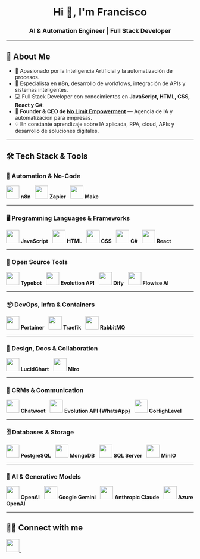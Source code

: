 <h1 align="center">Hi 👋, I'm Francisco</h1>
<h3 align="center">AI & Automation Engineer | Full Stack Developer</h3>

---

## 🚀 About Me
- 🤖 Apasionado por la Inteligencia Artificial y la automatización de procesos.  
- 🔗 Especialista en **n8n**, desarrollo de workflows, integración de APIs y sistemas inteligentes.  
- 💻 Full Stack Developer con conocimientos en **JavaScript, HTML, CSS, React y C#**.  
- 🚀 **Founder & CEO de [No Limit Empowerment](#)** — Agencia de IA y automatización para empresas.  
- 💡 En constante aprendizaje sobre IA aplicada, RPA, cloud, APIs y desarrollo de soluciones digitales.  

---

## 🛠️ Tech Stack & Tools

### 🔗 Automation & No-Code
<p>
  <img src="https://i.postimg.cc/dVBLfSKV/n8n-color.png" width="35"/> <b>n8n</b> &nbsp;
  <img src="https://i.postimg.cc/WpgpKfGc/Zapier-Symbol.png" width="35"/> <b>Zapier</b> &nbsp;
  <img src="https://i.postimg.cc/CL0MVH7B/make-color.png" width="35"/> <b>Make</b>
</p>

---

### 🖥️ Programming Languages & Frameworks
<p>
  <img src="https://cdn.jsdelivr.net/gh/devicons/devicon/icons/javascript/javascript-original.svg" width="35"/> <b>JavaScript</b> &nbsp;
  <img src="https://cdn.jsdelivr.net/gh/devicons/devicon/icons/html5/html5-original.svg" width="35"/> <b>HTML</b> &nbsp;
  <img src="https://cdn.jsdelivr.net/gh/devicons/devicon/icons/css3/css3-original.svg" width="35"/> <b>CSS</b> &nbsp;
  <img src="https://cdn.jsdelivr.net/gh/devicons/devicon/icons/csharp/csharp-original.svg" width="35"/> <b>C#</b> &nbsp;
  <img src="https://cdn.jsdelivr.net/gh/devicons/devicon/icons/react/react-original.svg" width="35"/> <b>React</b>
</p>

---

### 🔧 Open Source Tools
<p>
  <img src="https://miro.medium.com/v2/resize:fit:1400/0*fp3QKdgKAOJLwDmD.png" width="35"/> <b>Typebot</b> &nbsp;
  <img src="https://meta-q.cdn.bubble.io/f1735656025985x589899456761148800/evolution-logo.png" width="35"/> <b>Evolution API</b> &nbsp;
  <img src="https://cdn.zeabur.com/dify-icon.png" width="35"/> <b>Dify</b> &nbsp;
  <img src="https://i.postimg.cc/66gRVS9s/1688158464819.jpg" width="35"/> <b>Flowise AI</b>
</p>

---

### 📦 DevOps, Infra & Containers
<p>
  <img src="https://i.postimg.cc/G298GPVh/png-transparent-portainer-hd-logo-thumbnail.png" width="35"/> <b>Portainer</b> &nbsp;
  <img src="https://i.postimg.cc/d18PFLJX/images.png" width="35"/> <b>Traefik</b> &nbsp;
  <img src="https://cdn.jsdelivr.net/gh/devicons/devicon/icons/rabbitmq/rabbitmq-original.svg" width="35"/> <b>RabbitMQ</b>
</p>

---

### 🧠 Design, Docs & Collaboration
<p>
  <img src="https://i.postimg.cc/TYbbt9wK/apps-7736.png" width="35"/> <b>LucidChart</b> &nbsp;
  <img src="https://i.postimg.cc/tJKxX1rR/17d4a23-miro-logo-color-square.png" width="35"/> <b>Miro</b>
</p>

---

### 💬 CRMs & Communication
<p>
  <img src="https://i.postimg.cc/fRh9p9tB/62bc2548d721c4316d3ef0e5-menu-image.png" width="35"/> <b>Chatwoot</b> &nbsp;
  <img src="https://i.postimg.cc/7ZM2kZSD/evolution-logo.png" width="35"/> <b>Evolution API (WhatsApp)</b> &nbsp;
  <img src="https://i.postimg.cc/wx4YTChm/unnamed.jpg" width="35"/> <b>GoHighLevel</b>
</p>

---

### 🗄️ Databases & Storage
<p>
  <img src="https://cdn.jsdelivr.net/gh/devicons/devicon/icons/postgresql/postgresql-original.svg" width="35"/> <b>PostgreSQL</b> &nbsp;
  <img src="https://cdn.jsdelivr.net/gh/devicons/devicon/icons/mongodb/mongodb-original.svg" width="35"/> <b>MongoDB</b> &nbsp;
  <img src="https://cdn.jsdelivr.net/gh/devicons/devicon/icons/microsoftsqlserver/microsoftsqlserver-plain.svg" width="35"/> <b>SQL Server</b> &nbsp;
  <img src="https://i.postimg.cc/hGBH5cqH/MINIO-Bird.png" width="35"/> <b>MinIO</b>
</p>

---

### 🤖 AI & Generative Models
<p>
  <img src="https://i.postimg.cc/RZDW7p56/Chat-GPT-Logo-PNG-File.png" width="35"/> <b>OpenAI</b> &nbsp;
  <img src="https://i.postimg.cc/XJhZ8G6K/gemini-icon-logo-png-seeklogo-611605.png" width="35"/> <b>Google Gemini</b> &nbsp;
  <img src="https://i.postimg.cc/5jW6hh06/claude-ai-icon-65aa.png" width="35"/> <b>Anthropic Claude</b> &nbsp;
  <img src="https://i.postimg.cc/yN1SYCTR/azureai-color.png" width="35"/> <b>Azure OpenAI</b>
</p>

---

## 👨‍💻 Connect with me
<p align="left">
  <a href="https://linkedin.com/in/tuusuario" target="_blank">
    <img src="https://cdn.jsdelivr.net/gh/devicons/devicon/icons/linkedin/linkedin-original.svg" width="35"/>
  </a> &nbsp;
</p>
